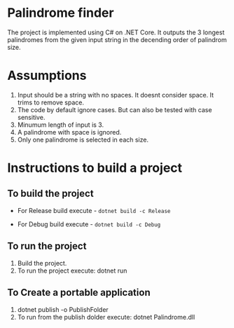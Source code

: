 # Palindrome finder #

The project is implemented using C# on .NET Core.
It outputs the 3 longest palindromes from the given input string in the decending order of palindrom size.

# Assumptions #

1. Input should be a string with no spaces. It doesnt consider space. It trims to remove space.
2. The code by default ignore cases. But can also be tested with case sensitive.
3. Minumum length of input is 3.
4. A palindrome with space is ignored.
5. Only one palindrome is selected in each size.

# Instructions to build a project #
## To build the project ##

- For Release build execute - 
  `dotnet build -c Release`

- For Debug build execute -
  `dotnet build -c Debug`

## To run the project ##
1. Build the project.
2. To run the project execute:
   dotnet run

## To Create a portable application ##
1. dotnet publish -o PublishFolder
2. To run from the publish dolder execute:
   dotnet Palindrome.dll
